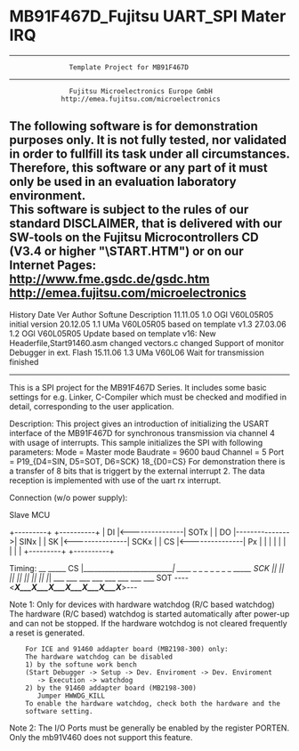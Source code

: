 # MB91F467D_Fujitsu UART_SPI Mater IRQ

--------------------------------------------------------------------------
                   Template Project for MB91F467D 
--------------------------------------------------------------------------
                   Fujitsu Microelectronics Europe GmbH                       
                 http://emea.fujitsu.com/microelectronics 
                                                            
 The following  software  is for  demonstration  purposes only.  It is not
 fully  tested, nor validated  in order  to fullfill  its task  under  all
 circumstances.  Therefore,  this software or  any part of it must only be
 used in an evaluation laboratory environment.                        
 This software is subject to the rules of our standard DISCLAIMER, that is
 delivered with our  SW-tools on the Fujitsu Microcontrollers CD 
 (V3.4 or higher "\START.HTM") or on our Internet Pages:
 http://www.fme.gsdc.de/gsdc.htm
 http://emea.fujitsu.com/microelectronics 
--------------------------------------------------------------------------
               
History
Date      Ver   Author  Softune   Description
11.11.05  1.0   OGl     V60L05R05 initial version
20.12.05  1.1   UMa     V60L05R05 based on template v1.3
27.03.06  1.2   OGl     V60L05R05 Update based on template v16:
                                  New Headerfile,Start91460.asm changed
                                  vectors.c changed
                                  Support of monitor Debugger in ext. Flash
15.11.06  1.3   UMa     V60L06    Wait for transmission finished

--------------------------------------------------------------------------

This is a SPI project for the MB91F467D Series. It includes some basic 
settings for e.g. Linker, C-Compiler which must be checked and modified in 
detail, corresponding to the user application.

Description:
This project gives an introduction of initializing the USART interface of the MB91F467D
for synchronous transmission via channel 4 with usage of interrupts.
This sample initializes the SPI with following parameters:
	Mode 		= Master mode
	Baudrate	= 9600 baud
	Channel		= 5
	Port 		= P19_{D4=SIN, D5=SOT, D6=SCK} 18_{D0=CS} 
For demonstration there is a transfer of 8 bits that is triggert by the external interrupt 2.
The data reception is implemented with use of the uart rx interrupt.


Connection (w/o power supply):

Slave                       MCU

+---------+                +----------+
|      DI |<---------------| SOTx     |
|      DO |--------------->| SINx     |
|      SK |<---------------| SCKx     |
|      CS |<---------------| Px       |
|         |                |          |
|         |                |          |
+---------+                +----------+

Timing:
            __                                   _____
CS            |_________________________________|
            ____   _   _   _   _   _   _   _   _____ 
SCK             |_| |_| |_| |_| |_| |_| |_| |_| 
                 ___ ___ ___ ___ ___ ___ ___ ___
SOT         ----<___X___X___X___X___X___X___X___>---


Note 1: Only for devices with hardware watchdog (R/C based watchdog) 
        The hardware (R/C based) watchdog is started automatically 
        after power-up and can not be stopped. If the hardware wotchdog 
        is not cleared frequently a reset is generated. 
        
        For ICE and 91460 addapter board (MB2198-300) only: 
        The hardware watchdog can be disabled
        1) by the softune work bench 
        (Start Debugger -> Setup -> Dev. Enviroment -> Dev. Enviroment
           -> Execution -> watchdog
        2) by the 91460 addapter board (MB2198-300)
           Jumper HWWDG_KILL
        To enable the hardware watchdog, check both the hardware and the 
        software setting.
        
Note 2: The I/O Ports must be generally be enabled by the register PORTEN.
        Only the mb91V460 does not support this feature.


